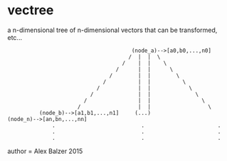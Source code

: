 # vectree
a n-dimensional tree of n-dimensional vectors that can be transformed, etc...

                                           (node_a)-->[a0,b0,...,n0]
                                          /  |  |  \
                                        /    |  |    \
                                      /      |  |      \
                                    /        |  |        \
                                  /          |  |          \
                                /            |  |            \
                              /              |  |              \
                            /                |  |                \
                          /                  |  |                  \
              (node_b)-->[a1,b1,...,n1]     (...)                  (node_n)-->[an,bn,...,nn]
                  .                           .                       .
                  .                           .                       .
                  .                           .                       .

author = Alex Balzer 2015
